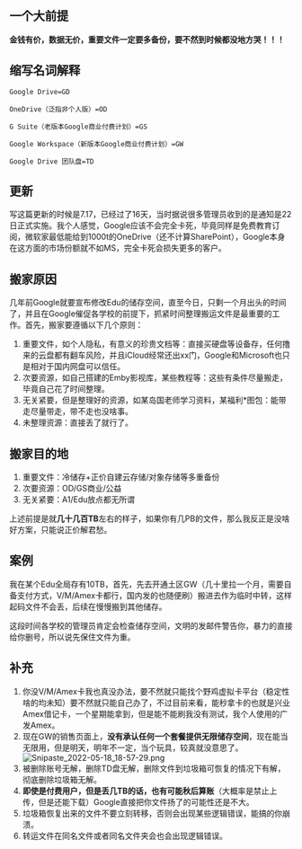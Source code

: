 ## 一个大前提

**金钱有价，数据无价，重要文件一定要多备份，要不然到时候都没地方哭！！！**

## 缩写名词解释

```
Google Drive=GD

OneDrive（泛指非个人版）=OD

G Suite（老版本Google商业付费计划）=GS

Google Workspace（新版本Google商业付费计划）=GW

Google Drive 团队盘=TD
```

## 更新

写这篇更新的时候是7.17，已经过了16天，当时据说很多管理员收到的是通知是22日正式实施。我个人感觉，Google应该不会完全卡死，毕竟同样是免费教育订阅，微软家最低能给到1000t的OneDrive（还不计算SharePoint），Google本身在这方面的市场份额就不如MS，完全卡死会损失更多的客户。

## 搬家原因

几年前Google就要宣布修改Edu的储存空间，直至今日，只剩一个月出头的时间了，并且在Google催促各学校的前提下，抓紧时间整理搬运文件是最重要的工作。首先，搬家要遵循以下几个原则：

1. 重要文件，如个人隐私，有意义的珍贵文档等：直接买硬盘等设备存，任何撸来的云盘都有翻车风险，并且iCloud经常还出xx门，Google和Microsoft也只是相对于国内网盘可以信任。
2. 次要资源，如自己搭建的Emby影视库，某些教程等：这些有条件尽量搬走，毕竟自己花了时间整理。
3. 无关紧要，但是整理好的资源，如某岛国老师学习资料，某福利*图包：能带走尽量带走，带不走也没啥事。
4. 未整理资源：直接丢了就行了。

## 搬家目的地

1. 重要文件：冷储存+正价自建云存储/对象存储等多重备份
2. 次要资源：OD/GS商业/公益
3. 无关紧要：A1/Edu放点都无所谓

上述前提是就**几十几百TB**左右的样子，如果你有几PB的文件，那么我反正是没啥好方案，只能说正价解君愁。

## 案例

我在某个Edu全局存有10TB，首先，先去开通土区GW（几十里拉一个月，需要自备支付方式，V/M/Amex卡都行，国内发的也随便刷）搬进去作为临时中转，这样起码文件不会丢，后续在慢慢搬到其他储存。

这段时间各学校的管理员肯定会检查储存空间，文明的发邮件警告你，暴力的直接给你删号，所以说先保住文件为重。

## 补充

1. 你没V/M/Amex卡我也真没办法，要不然就只能找个野鸡虚拟卡平台（稳定性啥的均未知）要不然就只能自己办了，不过目前来看，能秒拿卡的也就是兴业Amex借记卡，一个星期能拿到，但是能不能刷我没有测试，我个人使用的广发Amex。
2. 现在GW的销售页面上，**没有承认任何一个套餐提供无限储存空间**，现在能当无限用，但是明天，明年不一定，当个玩具，较真就没意思了。 
![Snipaste_2022-05-18_18-57-29.png](https://s3jp.blob.core.windows.net/oss/photos/Snipaste_2022-05-18_18-57-29.png)
3. 被删除账号无解，删除TD盘无解，删除文件到垃圾箱可恢复的情况下有解，彻底删除垃圾箱无解。
4. **即使是付费用户，但是丢几TB的话，也有可能秋后算账**（大概率是禁止上传，但是还能下载）Google直接把你文件扬了的可能性还是不大。
5. 垃圾箱恢复出来的文件不要立刻转移，否则会出现某些逻辑错误，能搞的你崩溃。
6. 转运文件在同名文件或者同名文件夹会也会出现逻辑错误。